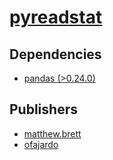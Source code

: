 # [pyreadstat](https://pypi.org/project/pyreadstat)

## Dependencies
- [pandas (>0.24.0)](packages/p/pandas.md)



## Publishers
- [matthew.brett](https://pypi.org/user/matthew.brett)
- [ofajardo](https://pypi.org/user/ofajardo)


